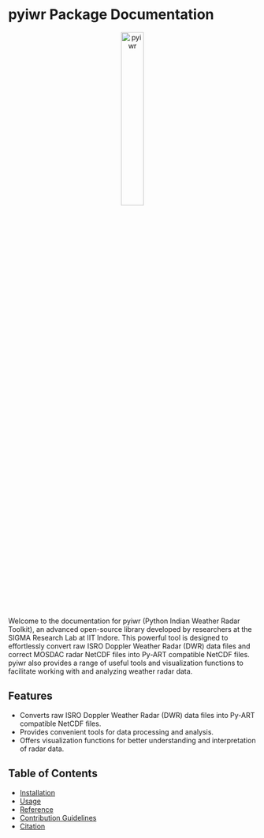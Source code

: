 # pyiwr Package Documentation
<p align="center">
  <img src="https://github.com/nitigsingh/pyiwr/blob/main/pyiwr.png" alt="pyiwr" width="30%">
</p>

Welcome to the documentation for pyiwr (Python Indian Weather Radar Toolkit), an advanced open-source library developed by researchers at the SIGMA Research Lab at IIT Indore. This powerful tool is designed to effortlessly convert raw ISRO Doppler Weather Radar (DWR) data files and correct MOSDAC radar NetCDF files into Py-ART compatible NetCDF files. pyiwr also provides a range of useful tools and visualization functions to facilitate working with and analyzing weather radar data.

## Features

- Converts raw ISRO Doppler Weather Radar (DWR) data files into Py-ART compatible NetCDF files.
- Provides convenient tools for data processing and analysis.
- Offers visualization functions for better understanding and interpretation of radar data.

## Table of Contents
- [Installation](installation.md)
- [Usage](usage.md)
- [Reference](Reference.md)
- [Contribution Guidelines](contribution.md)
- [Citation](citation.md)


